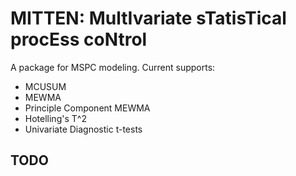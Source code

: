# MITTEN: MultIvariate sTatisTical procEss coNtrol
A package for MSPC modeling.
Current supports:
- MCUSUM
- MEWMA
- Principle Component MEWMA
- Hotelling's T^2
- Univariate Diagnostic t-tests

## TODO
